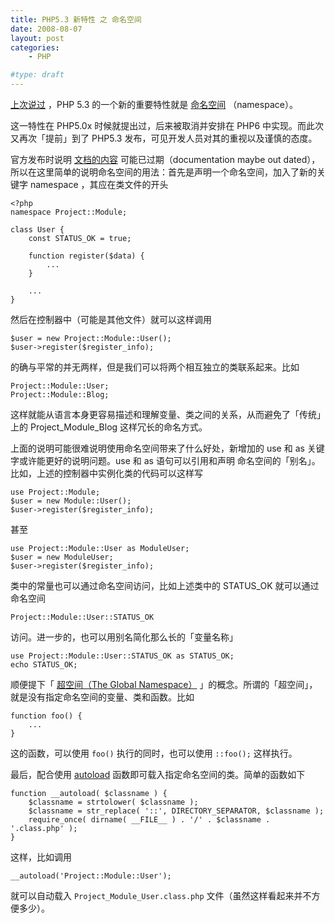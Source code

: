 ```yaml
---
title: PHP5.3 新特性 之 命名空间
date: 2008-08-07
layout: post
categories:
    - PHP

#type: draft
---
```


[上次说过]({{site.urls}}/posts/2170/) ，PHP 5.3 的一个新的重要特性就是  [命名空间](http://zh.wikipedia.org/wiki/%E5%91%BD%E5%90%8D%E7%A9%BA%E9%97%B4) （namespace）。

这一特性在 PHP5.0x 时候就提出过，后来被取消并安排在 PHP6 中实现。而此次又再次「提前」到了 PHP5.3 发布，可见开发人员对其的重视以及谨慎的态度。

官方发布时说明 [文档的内容](http://php.net/language.namespaces) 可能已过期（documentation maybe out dated），所以在这里简单的说明命名空间的用法：首先是声明一个命名空间，加入了新的关键字 namespace ，其应在类文件的开头

```
<?php
namespace Project::Module; 

class User {
    const STATUS_OK = true;

    function register($data) {
        ...
    }
    
    ...
}
```

然后在控制器中（可能是其他文件）就可以这样调用

```
$user = new Project::Module::User(); 
$user->register($register_info);
```

的确与平常的并无两样，但是我们可以将两个相互独立的类联系起来。比如

```
Project::Module::User; 
Project::Module::Blog;
```

这样就能从语言本身更容易描述和理解变量、类之间的关系，从而避免了「传统」上的 Project_Module_Blog 这样冗长的命名方式。

上面的说明可能很难说明使用命名空间带来了什么好处，新增加的 use 和 as 关键字或许能更好的说明问题。use 和 as 语句可以引用和声明 命名空间的「别名」。比如，上述的控制器中实例化类的代码可以这样写

```
use Project::Module;
$user = new Module::User(); 
$user->register($register_info);
```

甚至

```
use Project::Module::User as ModuleUser;
$user = new ModuleUser; 
$user->register($register_info);
```

类中的常量也可以通过命名空间访问，比如上述类中的 STATUS_OK 就可以通过命名空间

    Project::Module::User::STATUS_OK

访问。进一步的，也可以用别名简化那么长的「变量名称」

```
use Project::Module::User::STATUS_OK as STATUS_OK;
echo STATUS_OK;
```

顺便提下「 [超空间（The Global Namespace）](http://cn2.php.net/manual/en/language.namespaces.global.php) 」的概念。所谓的「超空间」，就是没有指定命名空间的变量、类和函数。比如

```
function foo() {
    ...
}
```

这的函数，可以使用 ` foo() ` 执行的同时，也可以使用 ` ::foo(); ` 这样执行。

最后，配合使用  [autoload](http://cn2.php.net/__autoload)  函数即可载入指定命名空间的类。简单的函数如下

```
function __autoload( $classname ) {
    $classname = strtolower( $classname );
    $classname = str_replace( '::', DIRECTORY_SEPARATOR, $classname );
    require_once( dirname( __FILE__ ) . '/' . $classname . '.class.php' );
}
```

这样，比如调用

    __autoload('Project::Module::User');

就可以自动载入 ` Project_Module_User.class.php ` 文件（虽然这样看起来并不方便多少）。
